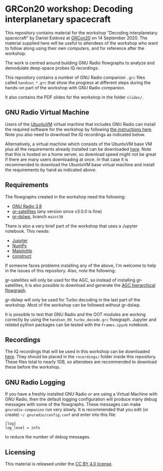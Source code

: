 # GRCon20 workshop: Decoding interplanetary spacecraft

This repository contains material for the workshop "Decoding interplanetary
spacecraft" by Daniel Estévez at [GRCon20](https://www.gnuradio.org/grcon/grcon20/)
on 14 September 2020. The material
supplied here will be useful to attendees of the workshop who want to follow
along using their own computers, and for reference after the workshop.

The work is centred around building GNU Radio flowgraphs to analyze and
demodulate deep-space probes IQ recordings.

This repository contains a number of GNU Radio companion `.grc` files called
`handson_*.grc` that show the progress at different steps during the hands-on
part of the workshop with GNU Radio companion.

It also contains the PDF slides for the workshop in the folder `slides/`.

## GNU Radio Virtual Machine

Users of the [UbuntuVM](https://wiki.gnuradio.org/index.php/UbuntuVM) virtual
machine that includes GNU Radio can install the required software for the
workshop by following [the instructions
here](https://github.com/daniestevez/grcon2020-workshop/issues/1). Note you also
need to download the IQ recordings as indicated below.

Alternatively, a virtual machine which consists of the UbuntuVM base VM plus all
the requirements already installed can be downloaded
[here](http://eala.destevez.net/~daniel/instant-satellites/instant-satellites-2.ova). Note
that this is hosted on a home server, so download speed might not be great if
there are many users downloading at once. In that case it is recommended to
download the UbuntuVM base virtual machine and install the requirements by hand
as indicated above.

## Requirements

The flowgraphs created in the workshop need the following:

* [GNU Radio 3.8](https://www.gnuradio.org/)
* [gr-satellites](https://github.com/daniestevez/gr-satellites) (any version
  since v3.0.0 is fine)
* [gr-dslwp](https://github.com/daniestevez/gr-dslwp/tree/maint38), branch
  `maint38`

There is also a very brief part of the workshop that uses a Jupyter
notebook. This needs:

* [Jupyter](https://jupyter.org/)
* [NumPy](https://numpy.org/)
* [Matplotlib](https://matplotlib.org/)
* [construct](https://construct.readthedocs.io/)

If someone faces problems installing any of the above, I'm welcome to help in
the issues of this repository. Also, note the following:

gr-satellites will only be used for the AGC, so instead of
installing gr-satellites, it is also possible to download and generate the
[AGC hierarchical
flowgraph](https://github.com/daniestevez/gr-satellites/blob/master/python/hier/rms_agc.grc).

gr-dslwp will only be used for Turbo decoding in the last part of the
workshop. Most of the workshop can be followed without gr-dslwp.

It is possible to test that GNU Radio and the OOT modules are working correctly
by using the `handson_09_turbo_decode.grc` flowgraph. Jupyter and related python
packages can be tested with the `Frames.ipynb` notebook.

## Recordings

The IQ recordings that will be used in this workshop can be downloaded
[here](http://eala.destevez.net/~daniel/grcon2020-workshop/). They should be
placed in the `recordings/` folder inside this repository. These files total to nearly
1GB, so attendees are recommended to download these before the workshop.

## GNU Radio Logging

If you have a freshly installed GNU Radio or are using a Virtual Machine with
GNU Radio, then the default logging configuration will produce many debug
messages with some of the flowgraphs. These messages can make
`gnuradio-companion` run very slowly. It is recommended that you edit (or
create) `~/.gnuradio/config.conf` and enter into this file:

```
[log]
log_level = info
```

to reduce the number of debug messages.

## Licensing

This material is released under the [CC BY 4.0
license](https://creativecommons.org/licenses/by/4.0/).
